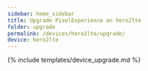 ```yaml
---
sidebar: home_sidebar
title: Upgrade PixelExperience on hero2lte
folder: upgrade
permalink: /devices/hero2lte/upgrade/
device: hero2lte
---
```

{% include templates/device_upgrade.md %}

